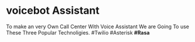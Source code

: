 # voicebot Assistant 
To make an very Own Call Center With Voice Assistant 
We are Going To use These Three Popular Technoligies.
#Twilio
#Asterisk
**#Rasa**
